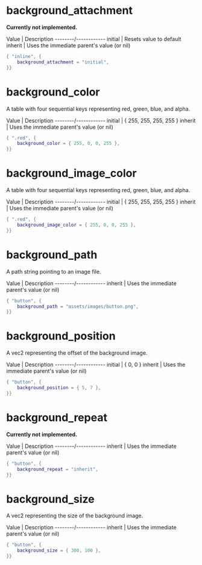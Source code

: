 # background_attachment

**Currently not implemented.**

Value   | Description
--------/------------
initial | Resets value to default
inherit | Uses the immediate parent's value (or nil)

```lua
{ "inline", {
	background_attachment = "initial",
}}
```

# background_color

A table with four sequential keys representing red, green, blue, and alpha.

Value   | Description
--------/------------
initial | { 255, 255, 255, 255 }
inherit | Uses the immediate parent's value (or nil)

```lua
{ ".red", {
	background_color = { 255, 0, 0, 255 },
}}
```

# background_image_color

A table with four sequential keys representing red, green, blue, and alpha.

Value   | Description
--------/------------
initial | { 255, 255, 255, 255 }
inherit | Uses the immediate parent's value (or nil)

```lua
{ ".red", {
	background_image_color = { 255, 0, 0, 255 },
}}
```

# background_path

A path string pointing to an image file.

Value   | Description
--------/------------
inherit | Uses the immediate parent's value (or nil)

```lua
{ "button", {
	background_path = "assets/images/button.png",
}}
```

# background_position

A vec2 representing the offset of the background image.

Value   | Description
--------/------------
initial | { 0, 0 }
inherit | Uses the immediate parent's value (or nil)

```lua
{ "button", {
	background_position = { 5, 7 },
}}
```

# background_repeat

**Currently not implemented.**

Value   | Description
--------/------------
inherit | Uses the immediate parent's value (or nil)

```lua
{ "button", {
	background_repeat = "inherit",
}}
```

# background_size

A vec2 representing the size of the background image.

Value   | Description
--------/------------
inherit | Uses the immediate parent's value (or nil)

```lua
{ "button", {
	background_size = { 300, 100 },
}}
```
